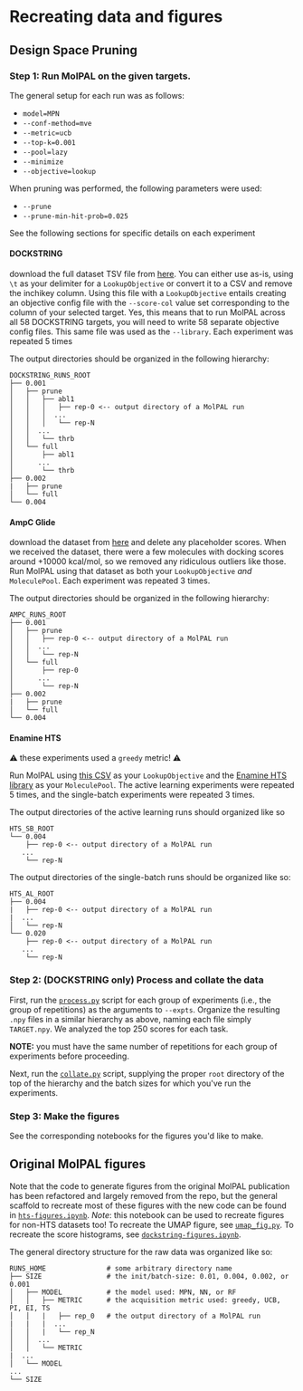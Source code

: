# Recreating data and figures

## Design Space Pruning

### Step 1: Run MolPAL on the given targets.
The general setup for each run was as follows:
- `model=MPN`
- `--conf-method=mve`
- `--metric=ucb`
- `--top-k=0.001`
- `--pool=lazy`
- `--minimize`
- `--objective=lookup`

When pruning was performed, the following parameters were used:
- `--prune`
- `--prune-min-hit-prob=0.025`

See the following sections for specific details on each experiment

#### DOCKSTRING
download the full dataset TSV file from [here](https://figshare.com/s/95f2fed733dec170b998?file=30562257). You can either use as-is, using `\t` as your delimiter for a `LookupObjective` or convert it to a CSV and remove the inchikey column. Using this file with a `LookupObjective` entails creating an objective config file with the `--score-col` value set corresponding to the column of your selected target. Yes, this means that to run MolPAL across all 58 DOCKSTRING targets, you will need to write 58 separate objective config files. This same file was used as the `--library`. Each experiment was repeated 5 times

The output directories should be organized in the following hierarchy:
```
DOCKSTRING_RUNS_ROOT
├── 0.001
│   ├── prune
│   │   ├── abl1
│   │   │   ├── rep-0 <-- output directory of a MolPAL run
│   │   │  ...
│   │   │   └── rep-N
│   │  ...
│   │   └── thrb
│   └── full
│       ├── abl1
│      ...
│       └── thrb
├── 0.002
|   ├── prune
│   └── full
└── 0.004
```

#### AmpC Glide
download the dataset from [here](http://htttps//www.schrodinger.com/other-downloads) and delete any placeholder scores. When we received the dataset, there were a few molecules with docking scores around +10000 kcal/mol, so we removed any ridiculous outliers like those. Run MolPAL using that dataset as both your `LookupObjective` *and* `MoleculePool`. Each experiment was repeated 3 times.

The output directories should be organized in the following hierarchy:
```
AMPC_RUNS_ROOT
├── 0.001
│   ├── prune
│   │   ├── rep-0 <-- output directory of a MolPAL run
│   │  ...
│   │   └── rep-N
│   └── full
│       ├── rep-0
│      ...
│       └── rep-N
├── 0.002
|   ├── prune
│   └── full
└── 0.004
```

#### Enamine HTS
⚠️ these experiments used a `greedy` metric! ⚠️

Run MolPAL using [this CSV](../data/EnamineHTS_scores.csv.gz) as your `LookupObjective` and the [Enamine HTS library](../libraries/EnamineHTS.csv.gz) as your `MoleculePool`. The active learning experiments were repeated 5 times, and the single-batch experiments were repeated 3 times.

The output directories of the active learning runs should organized like so
```
HTS_SB_ROOT
└── 0.004
    ├── rep-0 <-- output directory of a MolPAL run
   ...
    └── rep-N
```

The output directories of the single-batch runs should be organized like so:
```
HTS_AL_ROOT
├── 0.004
|   ├── rep-0 <-- output directory of a MolPAL run
|  ...
│   └── rep-N
└── 0.020
    ├── rep-0 <-- output directory of a MolPAL run
   ...
    └── rep-N
```

### Step 2: **(DOCKSTRING only)** Process and collate the data
First, run the [`process.py`](../scripts/process.py) script for each group of experiments (i.e., the group of repetitions) as the arguments to `--expts`. Organize the resulting `.npy` files in a similar hierarchy as above, naming each file simply `TARGET.npy`. We analyzed the top 250 scores for each task.

**NOTE:** you must have the same number of repetitions for each group of experiments before proceeding.

Next, run the [`collate.py`](../scripts/collate.py) script, supplying the proper `root` directory of the top of the hierarchy and the batch sizes for which you've run the experiments.

### Step 3: Make the figures
See the corresponding notebooks for the figures you'd like to make.

## Original MolPAL figures
Note that the code to generate figures from the original MolPAL publication has been refactored and largely removed from the repo, but the general scaffold to recreate most of these figures with the new code can be found in [`hts-figures.ipynb`](./hts-figures.ipynb). _Note_: this notebook can be used to recreate figures for non-HTS datasets too! To recreate the UMAP figure, see [`umap_fig.py`](../scripts/umap_fig.py). To recreate the score histograms, see [`dockstring-figures.ipynb`](./dockstring-figures.ipynb).

The general directory structure for the raw data was organized like so:
```
RUNS_HOME               # some arbitrary directory name
├── SIZE                # the init/batch-size: 0.01, 0.004, 0.002, or 0.001
│   ├── MODEL           # the model used: MPN, NN, or RF
│   │   ├── METRIC      # the acquisition metric used: greedy, UCB, PI, EI, TS
│   │   |   ├── rep_0   # the output directory of a MolPAL run
|   |   |  ...
│   │   |   └── rep_N
│   │  ...
│   │   └── METRIC
|  ...
│   └── MODEL
...
└── SIZE
```